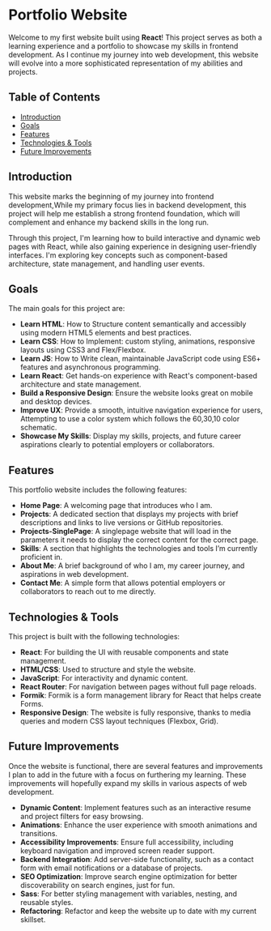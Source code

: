 # Portfolio Website

Welcome to my first website built using **React**! This project serves as both a learning experience and a portfolio to showcase my skills in frontend development. As I continue my journey into web development, this website will evolve into a more sophisticated representation of my abilities and projects.

## Table of Contents
- [Introduction](#introduction)
- [Goals](#goals)
- [Features](#features)
- [Technologies & Tools](#technologies-tools)
- [Future Improvements](#future-improvements)

## Introduction

This website marks the beginning of my journey into frontend development,While my primary focus lies in backend development, this project will help me establish a strong frontend foundation, which will complement and enhance my backend skills in the long run.

Through this project, I'm learning how to build interactive and dynamic web pages with React, while also gaining experience in designing user-friendly interfaces. I'm exploring key concepts such as component-based architecture, state management, and handling user events.

## Goals

The main goals for this project are:

- **Learn HTML**: How to Structure content semantically and accessibly using modern HTML5 elements and best practices.
- **Learn CSS**: How to Implement: custom styling, animations, responsive layouts using CSS3 and Flex/Flexbox.
- **Learn JS**: How to Write clean, maintainable JavaScript code using ES6+ features and asynchronous programming.
- **Learn React**: Get hands-on experience with React's component-based architecture and state management.
- **Build a Responsive Design**: Ensure the website looks great on mobile and desktop devices.
- **Improve UX**: Provide a smooth, intuitive navigation experience for users, Attempting to use a color system which follows the 60,30,10 color schematic.
- **Showcase My Skills**: Display my skills, projects, and future career aspirations clearly to potential employers or collaborators.
  
## Features

This portfolio website includes the following features:

- **Home Page**: A welcoming page that introduces who I am.
- **Projects**: A dedicated section that displays my projects with brief descriptions and links to live versions or GitHub repositories.
- **Projects-SinglePage**: A singlepage website that will load in the parameters it needs to display the correct content for the correct page. 
- **Skills**: A section that highlights the technologies and tools I’m currently proficient in.
- **About Me**: A brief background of who I am, my career journey, and aspirations in web development.
- **Contact Me**: A simple form that allows potential employers or collaborators to reach out to me directly.

## Technologies & Tools

This project is built with the following technologies:

- **React**: For building the UI with reusable components and state management.
- **HTML/CSS**: Used to structure and style the website.
- **JavaScript**: For interactivity and dynamic content.
- **React Router**: For navigation between pages without full page reloads.
- **Formik**: Formik is a form management library for React that helps create Forms.
- **Responsive Design**: The website is fully responsive, thanks to media queries and modern CSS layout techniques (Flexbox, Grid).

## Future Improvements

Once the website is functional, there are several features and improvements I plan to add in the future with a focus on furthering my learning. These improvements will hopefully expand my skills in various aspects of web development.

- **Dynamic Content**: Implement features such as an interactive resume and project filters for easy browsing.
- **Animations**: Enhance the user experience with smooth animations and transitions.
- **Accessibility Improvements**: Ensure full accessibility, including keyboard navigation and improved screen reader support.
- **Backend Integration**: Add server-side functionality, such as a contact form with email notifications or a database of projects.
- **SEO Optimization**: Improve search engine optimization for better discoverability on search engines, just for fun.
- **Sass**: For better styling management with variables, nesting, and reusable styles.
- **Refactoring**: Refactor and keep the website up to date with my current skillset.
